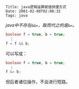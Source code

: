     Title: java逻辑运算赋值快捷方式
    Date: 2001-02-08T02:08:32
    Tags: java

_java中不存在`&&=`，取而代之的是`&=`。_

<!-- more -->

```java
boolean f = true, b = true;
  ⋮
f = f && b;
```
可以写成：

```java
boolean f = true, b = true;
  ⋮
f &= b;
```
但后者诸位操作，不会进行短路。
